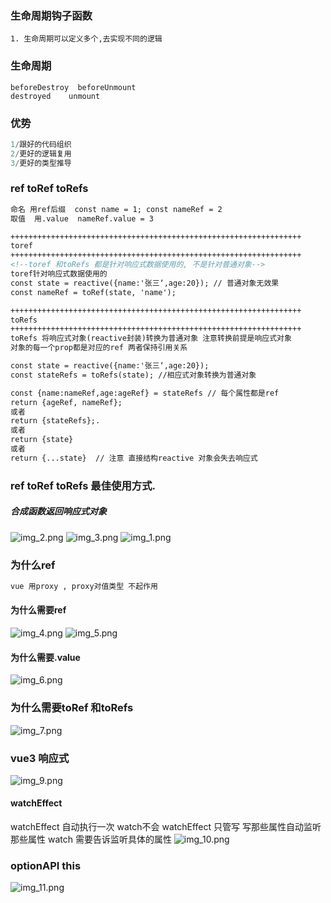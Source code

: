### 生命周期钩子函数
```text
1. 生命周期可以定义多个,去实现不同的逻辑
```
### 生命周期
```angular2html
beforeDestroy  beforeUnmount
destroyed    unmount
```

### 优势
```js
1/跟好的代码组织
2/更好的逻辑复用
3/更好的类型推导
```
### ref toRef  toRefs
```html
命名 用ref后缀  const name = 1; const nameRef = 2 
取值  用.value  nameRef.value = 3

+++++++++++++++++++++++++++++++++++++++++++++++++++++++++++++++++
toref
+++++++++++++++++++++++++++++++++++++++++++++++++++++++++++++++++
<!--toref 和toRefs 都是针对响应式数据使用的, 不是针对普通对象-->
toref针对响应式数据使用的
const state = reactive({name:'张三‘,age:20}); // 普通对象无效果
const nameRef = toRef(state, 'name');

+++++++++++++++++++++++++++++++++++++++++++++++++++++++++++++++++
toRefs
+++++++++++++++++++++++++++++++++++++++++++++++++++++++++++++++++
toRefs 将响应式对象(reactive封装)转换为普通对象 注意转换前提是响应式对象
对象的每一个prop都是对应的ref 两者保持引用关系

const state = reactive({name:'张三‘,age:20});
const stateRefs = toRefs(state); //相应式对象转换为普通对象

const {name:nameRef,age:ageRef} = stateRefs // 每个属性都是ref
return {ageRef, nameRef};
或者
return {stateRefs};.
或者
return {state}
或者
return {...state}  // 注意 直接结构reactive 对象会失去响应式
```
### ref toRef  toRefs 最佳使用方式.
##### 合成函数返回响应式对象
![img_2.png](img_2.png)
![img_3.png](img_3.png)
![img_1.png](img_1.png)

### 为什么ref
```html
vue 用proxy , proxy对值类型 不起作用
```
####  为什么需要ref
![img_4.png](img_4.png)
![img_5.png](img_5.png)
####  为什么需要.value
![img_6.png](img_6.png)

### 为什么需要toRef 和toRefs
![img_7.png](img_7.png)

### vue3 响应式
![img_9.png](img_9.png) 
#### watchEffect 
watchEffect 自动执行一次  watch不会
watchEffect 只管写 写那些属性自动监听那些属性  watch 需要告诉监听具体的属性
![img_10.png](img_10.png)


### optionAPI this
![img_11.png](img_11.png)
